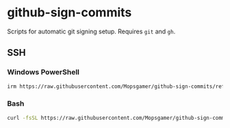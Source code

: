 # github-sign-commits
Scripts for automatic git signing setup. Requires `git` and `gh`.

## SSH

### Windows PowerShell
```bash
irm https://raw.githubusercontent.com/Mopsgamer/github-sign-commits/refs/heads/main/git-sign-ssh.ps1 | iex
```

### Bash
```bash
curl -fsSL https://raw.githubusercontent.com/Mopsgamer/github-sign-commits/refs/heads/main/git-sign-ssh.sh | sh
```
